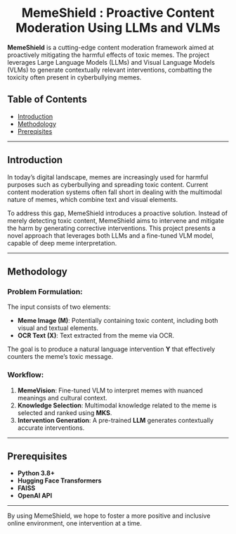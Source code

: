 <h1 align=center> MemeShield : Proactive Content Moderation Using LLMs and VLMs</h1>

**MemeShield** is a cutting-edge content moderation framework aimed at proactively mitigating the harmful effects of toxic memes. The project leverages Large Language Models (LLMs) and Visual Language Models (VLMs) to generate contextually relevant interventions, combatting the toxicity often present in cyberbullying memes.

## Table of Contents
- [Introduction](#introduction)
- [Methodology](#methodology)
- [Prereqisites](#prerequisites)

---

## Introduction
In today’s digital landscape, memes are increasingly used for harmful purposes such as cyberbullying and spreading toxic content. Current content moderation systems often fall short in dealing with the multimodal nature of memes, which combine text and visual elements.

To address this gap, MemeShield introduces a proactive solution. Instead of merely detecting toxic content, MemeShield aims to intervene and mitigate the harm by generating corrective interventions. This project presents a novel approach that leverages both LLMs and a fine-tuned VLM model, capable of deep meme interpretation.

---

## Methodology
### Problem Formulation:
The input consists of two elements:
- **Meme Image (M)**: Potentially containing toxic content, including both visual and textual elements.
- **OCR Text (X)**: Text extracted from the meme via OCR.

The goal is to produce a natural language intervention **Y** that effectively counters the meme’s toxic message.

### Workflow:
1. **MemeVision**: Fine-tuned VLM to interpret memes with nuanced meanings and cultural context.
2. **Knowledge Selection**: Multimodal knowledge related to the meme is selected and ranked using **MKS**.
3. **Intervention Generation**: A pre-trained **LLM** generates contextually accurate interventions.

---

## Prerequisites
- **Python 3.8+**
- **Hugging Face Transformers**
- **FAISS**
- **OpenAI API**

---

By using MemeShield, we hope to foster a more positive and inclusive online environment, one intervention at a time.
